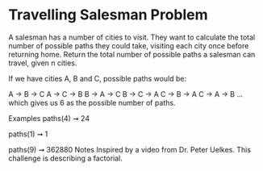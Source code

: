 # Travelling Salesman Problem

A salesman has a number of cities to visit. They want to calculate the total number of possible paths they could take, visiting each city once before returning home. Return the total number of possible paths a salesman can travel, given n cities.

If we have cities A, B and C, possible paths would be:

A -> B -> C
A -> C -> B
B -> A -> C
B -> C -> A
C -> B -> A
C -> A -> B
... which gives us 6 as the possible number of paths.

Examples
paths(4) ➞ 24

paths(1) ➞ 1

paths(9) ➞ 362880
Notes
Inspired by a video from Dr. Peter Uelkes.
This challenge is describing a factorial.

